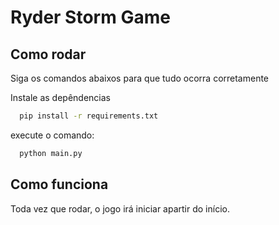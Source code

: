 
# Ryder Storm Game

## Como rodar

Siga os comandos abaixos para que tudo ocorra corretamente

Instale as depêndencias
```bash
  pip install -r requirements.txt
```

execute o comando:
```bash
  python main.py
```

## Como funciona
Toda vez que rodar, o jogo irá iniciar apartir do início.


